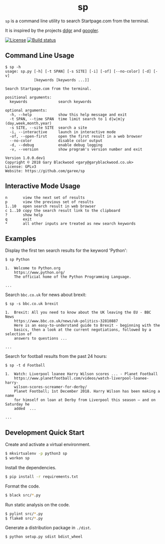<h1 align="center">sp</h1>

`sp` is a command line utility to search Startpage.com from the terminal.

It is  inspired by the projects [ddgr](https://github.com/jarun/ddgr) and [googler](https://github.com/jarun/googler).

<a href="https://github.com/garee/sp/blob/master/LICENSE"><img src="https://img.shields.io/github/license/garee/sp.svg" alt="License" /></a> <a href="https://travis-ci.org/Garee/sp"><img src="https://travis-ci.org/Garee/sp.svg?branch=master" alt="Build status"></a>

## Command Line Usage

```
$ sp -h
usage: sp.py [-h] [-t SPAN] [-s SITE] [-i] [-of] [--no-color] [-d] [-v]
             [keywords [keywords ...]]

Search Startpage.com from the terminal.

positional arguments:
  keywords              search keywords

optional arguments:
  -h, --help            show this help message and exit
  -t SPAN, --time SPAN  time limit search to 1 d|w|m|y (day,week,month,year)
  -s SITE, --site SITE  search a site
  -i, --interactive     launch in interactive mode
  -of, --open-first     open the first result in a web browser
  --no-color            disable color output
  -d, --debug           enable debug logging
  -v, --version         show program's version number and exit

Version 1.0.0.dev1
Copyright © 2018 Gary Blackwood <gary@garyblackwood.co.uk>
License: GPLv3
Website: https://github.com/garee/sp
```

## Interactive Mode Usage

```
n       view the next set of results
p       view the previous set of results
1..10   open search result in web browser
c 1..10 copy the search result link to the clipboard
?       show help
q       exit
*       all other inputs are treated as new search keywords
```

## Examples

Display the first ten search results for the keyword 'Python':
```
$ sp Python

1.  Welcome to Python.org
    https://www.python.org/
    The official home of the Python Programming Language.

...
```

Search `bbc.co.uk` for news about brexit:
```
$ sp -s bbc.co.uk brexit

1.  Brexit: All you need to know about the UK leaving the EU - BBC News
    https://www.bbc.co.uk/news/uk-politics-32810887
    Here is an easy-to-understand guide to Brexit - beginning with the
    basics, then a look at the current negotiations, followed by a selection of
    answers to questions ...

...
```

Search for football results from the past 24 hours:
```
$ sp -t d Football

1.  Watch: Liverpool loanee Harry Wilson scores ... - Planet Football
    https://www.planetfootball.com/videos/watch-liverpool-loanee-harry-
    wilson-scores-screamer-for-derby/
    Planet Football; 1st December 2018. Harry Wilson has been making a name
    for himself on loan at Derby from Liverpool this season – and on Saturday he
    added  ...

...
```

## Development Quick Start

Create and activate a virtual environment.
```sh
$ mkvirtualenv -p python3 sp
$ workon sp
```

Install the dependencies.

```sh
$ pip install -r requirements.txt
```

Format the code.

```sh
$ black src/*.py
```

Run static analysis on the code.

```sh
$ pylint src/*.py
$ flake8 src/*.py
```

Generate a distribution package in `./dist`.

```sh
$ python setup.py sdist bdist_wheel
```
